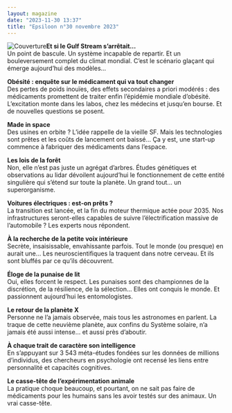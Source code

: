 ```yaml
---
layout: magazine
date: "2023-11-30 13:37"
title: "Epsiloon n°30 novembre 2023"
---
```

![Couverture](/img/epsiloon-30.jpeg)**Et si le Gulf Stream s’arrêtait…**  
Un point de bascule. Un système incapable de repartir. Et un bouleversement complet du climat mondial. C’est le scénario glaçant qui émerge aujourd’hui des modèles…

**Obésité : enquête sur le médicament qui va tout changer**  
Des pertes de poids inouïes, des effets secondaires a priori modérés&nbsp;: des médicaments promettent de traiter enfin l’épidémie mondiale d’obésité. L’excitation monte dans les labos, chez les médecins et jusqu’en bourse. Et de nouvelles questions se posent.

**Made in space**  
Des usines en orbite&nbsp;? L’idée rappelle de la vieille&nbsp;SF. Mais les technologies sont prêtes et les coûts de lancement ont baissé… Ça&nbsp;y&nbsp;est, une start-up commence à fabriquer des médicaments dans l’espace.

**Les lois de la forêt**  
Non, elle n’est pas juste un agrégat d’arbres. Études génétiques et observations au lidar dévoilent aujourd’hui le fonctionnement de cette entité singulière qui s’étend sur toute la planète. Un grand tout… un superorganisme.

**Voitures électriques : est-on prêts ?**  
La transition est lancée, et la fin du moteur thermique actée pour&nbsp;2035. Nos infrastructures seront-elles capables de suivre l’électrification massive de l’automobile&nbsp;? Les experts nous répondent.

**À la recherche de la petite voix intérieure**  
Secrète, insaisissable, envahissante parfois. Tout le monde (ou presque) en aurait une… Les neuroscientifiques la traquent dans notre cerveau. Et ils sont bluffés par ce qu’ils découvrent.

**Éloge de la punaise de lit**  
Oui, elles forcent le respect. Les punaises sont des championnes de la discrétion, de la résilience, de la sélection… Elles ont conquis le monde. Et passionnent aujourd’hui les entomologistes.

**Le retour de la planète X**  
Personne ne l’a jamais observée, mais tous les astronomes en parlent. La traque de cette neuvième planète, aux confins du Système solaire, n’a jamais été aussi intense… et aussi près d’aboutir.

**À chaque trait de caractère son intelligence**  
En s’appuyant sur 3&nbsp;543 méta-études fondées sur les données de millions d’individus, des chercheurs en psychologie ont recensé les liens entre personnalité et capacités cognitives.

**Le casse-tête de l’expérimentation animale**  
La pratique choque beaucoup, et pourtant, on ne sait pas faire de médicaments pour les humains sans les avoir testés sur des animaux. Un vrai casse-tête.